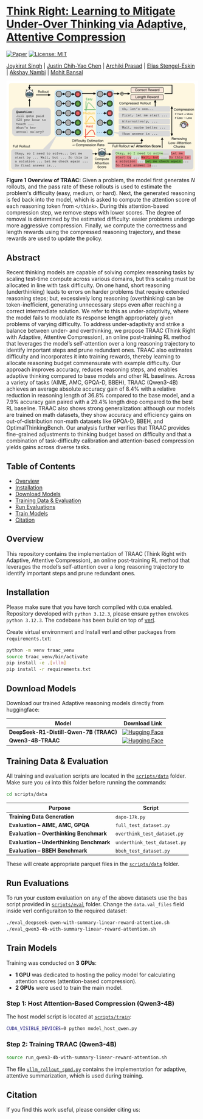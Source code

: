 # [Think Right: Learning to Mitigate Under-Over Thinking via Adaptive, Attentive Compression]()

[![Paper](https://img.shields.io/badge/Paper-arXiv-red)]()
[![License: MIT](https://img.shields.io/badge/License-MIT-yellow.svg)](https://opensource.org/licenses/MIT)

[Joykirat Singh](https://joykirat18.github.io/) | [Justin Chih-Yao Chen](https://dinobby.github.io/) | [Archiki Prasad](https://archiki.github.io/) | [Elias Stengel-Eskin](https://esteng.github.io/) | [Akshay Nambi](https://www.microsoft.com/en-us/research/people/akshayn/) | [Mohit Bansal](https://www.cs.unc.edu/~mbansal/)

![Overview of TRAAC](/Asset/image.png)
**Figure 1 Overview of TRAAC:** Given a problem, the model first generates $N$ rollouts, and the pass rate of these rollouts is used to estimate the problem's difficulty (easy, medium, or hard). Next, the generated reasoning is fed back into the model, which is asked to compute the attention score of each reasoning token from `</think>`. During this attention-based compression step, we remove steps with lower scores. The degree of removal is determined by the estimated difficulty: easier problems undergo more aggressive compression. Finally, we compute the correctness and length rewards using the compressed reasoning trajectory, and these rewards are used to update the policy.

## Abstract
Recent thinking models are capable of solving complex reasoning tasks by scaling test-time compute across various domains, but this scaling must be allocated in line with task difficulty. On one hand, short reasoning (underthinking) leads to errors on harder problems that require extended reasoning steps; but, excessively long reasoning (overthinking) can be token-inefficient, generating unnecessary steps even after reaching a correct intermediate solution. We refer to this as under-adaptivity, where the model fails to modulate its response length appropriately given problems of varying difficulty. To address under-adaptivity and strike a balance between under- and overthinking, we propose TRAAC (Think Right with Adaptive, Attentive Compression), an online post-training RL method that leverages the model’s self-attention over a long reasoning trajectory to identify important steps and prune redundant ones. TRAAC also estimates difficulty and incorporates it into training rewards, thereby learning to allocate reasoning budget commensurate with example difficulty. Our approach improves accuracy, reduces reasoning steps, and enables adaptive thinking compared to base models and other RL baselines. Across a variety of tasks (AIME, AMC, GPQA-D, BBEH), TRAAC (Qwen3-4B) achieves an average absolute accuracy gain of 8.4% with a relative reduction in reasoning length of 36.8% compared to the base model, and a 7.9% accuracy gain paired with a 29.4% length drop compared to the best RL baseline. TRAAC also shows strong generalization: although our models are trained on math datasets, they show accuracy and efficiency gains on out-of-distribution non-math datasets like GPQA-D, BBEH, and OptimalThinkingBench. Our analysis further verifies that TRAAC provides fine-grained adjustments to thinking budget based on difficulty and that a combination of task-difficulty calibration and attention-based compression yields gains across diverse tasks.


## Table of Contents
- [Overview](#overview)
- [Installation](#installation)
- [Download Models](#download-models)
- [Training Data & Evaluation](#-training-data--evaluation)
- [Run Evaluations](#run-evaluations)
- [Train Models](#train-models)
- [Citation](#citation)

## Overview
This repository contains the implementation of TRAAC (Think Right with Adaptive, Attentive Compression), an online post-training RL method that leverages the model’s self-attention over a long reasoning trajectory to identify important steps and prune redundant ones.

## Installation

Please make sure that you have torch compiled with `CUDA` enabled. Repository developed with `python 3.12.3`, please ensure `python` envokes `python 3.12.3`. The codebase has been build on top of [verl](https://github.com/volcengine/verl).

Create virtual environment and Install verl and other packages from `requirements.txt`:
```bash
python -m venv traac_venv
source traac_venv/bin/activate
pip install -e .[vllm]
pip install -r requirements.txt
```
## Download Models
Download our trained Adaptive reasoning models directly from huggingface:

| Model | Download Link |
|-------|---------------|
| **DeepSeek-R1-Distill-Qwen-7B (TRAAC)** | [![Hugging Face](https://img.shields.io/badge/🤗-DeepSeek--R1--Distill--Qwen--7B--TRAAC-yellow.svg)](https://huggingface.co/joykirat/DeepSeek-R1-Distill-Qwen-7B-TRAAC) |
| **Qwen3-4B-TRAAC** | [![Hugging Face](https://img.shields.io/badge/🤗-Qwen3--4B--TRAAC-yellow.svg)](https://huggingface.co/joykirat/Qwen3-4B-TRAAC) |


## Training Data & Evaluation

All training and evaluation scripts are located in the [`scripts/data`](scripts/data) folder.  
Make sure you `cd` into this folder before running the commands:

```bash
cd scripts/data
```
| Purpose                              | Script                 | 
| ------------------------------------ | ---------------------- | 
| **Training Data Generation**         | `dapo-17k.py`          | 
| **Evaluation – AIME, AMC, GPQA**     | `full_test_dataset.py` | 
| **Evaluation – Overthinking Benchmark** | `overthink_test_dataset.py`    |
| **Evaluation – Underthinking Benchmark** | `underthink_test_dataset.py`    |  
| **Evaluation – BBEH Benchmark** | `bbeh_test_dataset.py`    |  


These will create appropriate parquet files in the [`scripts/data`](scripts/data) folder.

## Run Evaluations
To run your custom evaluation on any of the above datasets use the bas script provided in [`scripts/eval`](scripts/eval/) folder.
Change the `data.val_files` field inside verl configuraiton to the required dataset:
```bash
./eval_deepseek-qwen-with-summary-linear-reward-attention.sh
./eval_qwen3-4b-with-summary-linear-reward-attention.sh
```

## Train Models

Training was conducted on **3 GPUs**:  
- **1 GPU** was dedicated to hosting the policy model for calculating attention scores (attention-based compression).  
- **2 GPUs** were used to train the main model.  


### Step 1: Host Attention-Based Compression (Qwen3-4B)
The host model script is located at [`scripts/train`](scripts/train):  
```bash
CUDA_VISIBLE_DEVICES=0 python model_host_qwen.py
```
### Step 2: Training TRAAC (Qwen3-4B)
```bash
source run_qwen3-4b-with-summary-linear-reward-attention.sh
```

The file [`vllm_rollout_spmd.py`](/verl/workers/rollout/vllm_rollout/vllm_rollout_spmd.py) contains the implementation for adaptive, attentive summarization, which is used during training.

## Citation
If you find this work useful, please consider citing us:
```bibtex

```
